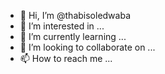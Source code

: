 - 👋 Hi, I’m @thabisoledwaba
- 👀 I’m interested in ...
- 🌱 I’m currently learning ...
- 💞️ I’m looking to collaborate on ...
- 📫 How to reach me ...

<!---
thabisoledwaba/thabisoledwaba is a ✨ special ✨ repository because its `README.md` (this file) appears on your GitHub profile.
You can click the Preview link to take a look at your changes.
--->
